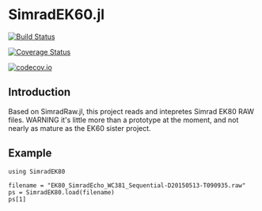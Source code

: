 # SimradEK60.jl

[![Build Status](https://travis-ci.org/EchoJulia/SimradEK80.jl.svg?branch=master)](https://travis-ci.org/EchoJulia/SimradEK80.jl)

[![Coverage Status](https://coveralls.io/repos/EchoJulia/SimradEK80.jl/badge.svg?branch=master&service=github)](https://coveralls.io/github/EchoJulia/SimradEK80.jl?branch=master)

[![codecov.io](http://codecov.io/github/EchoJulia/SimradEK80.jl/coverage.svg?branch=master)](http://codecov.io/github/EchoJulia/SimradEK80.jl?branch=master)

## Introduction

Based on SimradRaw.jl, this project reads and intepretes Simrad EK80
RAW files. WARNING it's little more than a prototype at the moment,
and not nearly as mature as the EK60 sister project.


## Example

```
using SimradEK80

filename = "EK80_SimradEcho_WC381_Sequential-D20150513-T090935.raw"
ps = SimradEK80.load(filename)
ps[1]

```
